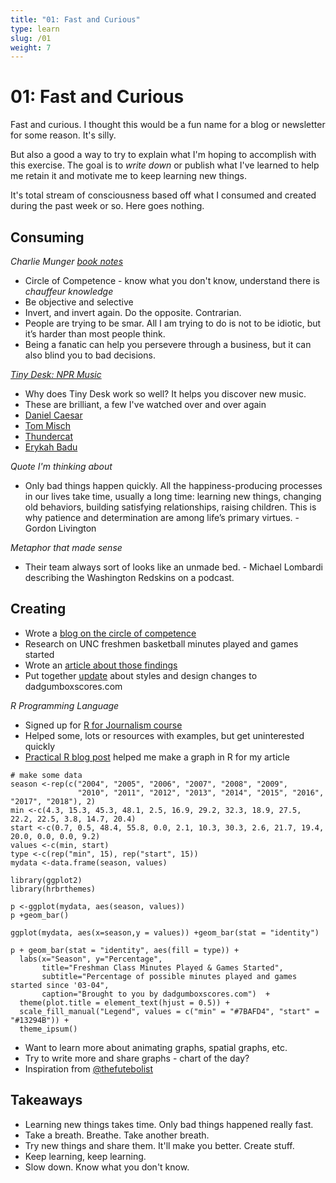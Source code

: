 ```yaml
---
title: "01: Fast and Curious"
type: learn
slug: /01
weight: 7
---
```


# 01: Fast and Curious 

Fast and curious. I thought this would be a fun name for a blog or newsletter for some reason. It's silly.

But also a good a way to try to explain what I'm hoping to accomplish with this exercise. The goal is to *write down* or publish what I've learned to help me retain it and motivate me to keep learning new things. 

It's total stream of consciousness based off what I consumed and created during the past week or so. Here goes nothing. 

## Consuming

*Charlie Munger [book notes](https://www.allencheng.com/poor-charlies-almanack-charlie-munger-book-summary-pdf/)*

- Circle of Competence - know what you don't know, understand there is *chauffeur knowledge* 
- Be objective and selective
- Invert, and invert again. Do the opposite. Contrarian.  
- People are trying to be smar. All I am trying to do is not to be idiotic, but it’s harder than most people think. 
- Being a fanatic can help you persevere through a business, but it can also blind you to bad decisions. 

*[Tiny Desk: NPR Music](https://www.youtube.com/user/nprmusic)*

- Why does Tiny Desk work so well? It helps you discover new music.
- These are brilliant, a few I've watched over and over again
- [Daniel Caesar](https://www.youtube.com/watch?v=PBKa-AAy_vo)
- [Tom Misch](https://www.youtube.com/watch?v=IUMTaAQ43lY)
- [Thundercat](https://www.youtube.com/watch?v=zhVgbZdMdb0)
- [Erykah Badu](https://www.npr.org/2018/08/14/638483063/erykah-badu-tiny-desk-concert)

*Quote I'm thinking about* 

- Only bad things happen quickly. All the happiness-producing processes in our lives take time, usually a long time: learning new things, changing old behaviors, building satisfying relationships, raising children. This is why patience and determination are among life’s primary virtues. - Gordon Livington 


*Metaphor that made sense* 

- Their team always sort of looks like an unmade bed. - Michael Lombardi describing the Washington Redskins on a podcast.


## Creating

- Wrote a [blog on the circle of competence](https://blog.hotdogsandeggs.com/circle-of-competence/)
- Research on UNC freshmen basketball minutes played and games started
- Wrote an [article about those findings](https://fyi.dadgumboxscores.com/true-or-false-freshman/)
- Put together [update](https://fyi.dadgumboxscores.com/update-03/) about styles and design changes to dadgumboxscores.com  

*R Programming Language* 

- Signed up for [R for Journalism course](http://learn.r-journalism.com/)
- Helped some, lots or resources with examples, but get uninterested quickly 
- [Practical R blog post](https://thepracticalr.wordpress.com/2016/11/11/make-a-bar-plot-with-ggplot/) helped me make a graph in R for my article 

```
# make some data
season <-rep(c("2004", "2005", "2006", "2007", "2008", "2009", 
               "2010", "2011", "2012", "2013", "2014", "2015", "2016", "2017", "2018"), 2)
min <-c(4.3, 15.3, 45.3, 48.1, 2.5, 16.9, 29.2, 32.3, 18.9, 27.5, 22.2, 22.5, 3.8, 14.7, 20.4)
start <-c(0.7, 0.5, 48.4, 55.8, 0.0, 2.1, 10.3, 30.3, 2.6, 21.7, 19.4, 20.0, 0.0, 0.0, 9.2)
values <-c(min, start)
type <-c(rep("min", 15), rep("start", 15))
mydata <-data.frame(season, values)

library(ggplot2)
library(hrbrthemes)

p <-ggplot(mydata, aes(season, values))
p +geom_bar()

ggplot(mydata, aes(x=season,y = values)) +geom_bar(stat = "identity")

p + geom_bar(stat = "identity", aes(fill = type)) +
  labs(x="Season", y="Percentage",
       title="Freshman Class Minutes Played & Games Started",
       subtitle="Percentage of possible minutes played and games started since '03-04",
       caption="Brought to you by dadgumboxscores.com")  +
  theme(plot.title = element_text(hjust = 0.5)) + 
  scale_fill_manual("Legend", values = c("min" = "#7BAFD4", "start" = "#13294B")) + 
  theme_ipsum()
``` 

- Want to learn more about animating graphs, spatial graphs, etc. 
- Try to write more and share graphs - chart of the day? 
- Inspiration from [@thefutebolist](https://twitter.com/thefutebolist/)

## Takeaways 

- Learning new things takes time. Only bad things happened really fast. 
- Take a breath. Breathe. Take another breath. 
- Try new things and share them. It'll make you better. Create stuff. 
- Keep learning, keep learning. 
- Slow down. Know what you don't know. 

